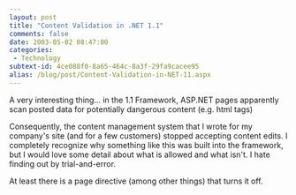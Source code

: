 ```yaml
---
layout: post
title: "Content Validation in .NET 1.1"
comments: false
date: 2003-05-02 08:47:00
categories:
 - Technology
subtext-id: 4ce088f0-8a65-464c-8a3f-29fa9cacee95
alias: /blog/post/Content-Validation-in-NET-11.aspx
---
```



A very interesting thing... in the 1.1 Framework, ASP.NET pages apparently scan posted data for potentially dangerous content (e.g. html tags)

Consequently, the content management system that I wrote for my company's site (and for a few customers) stopped accepting content edits. I completely recognize why something like this was built into the framework, but I would love some detail about what is allowed and what isn't. I hate finding out by trial-and-error.

At least there is a page directive (among other things) that turns it off.
